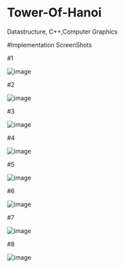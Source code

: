 # Tower-Of-Hanoi
Datastructure, C++,Computer Graphics

#Implementation ScreenShots

#1


![image](https://user-images.githubusercontent.com/41635465/140608787-17c48007-b9fc-4aef-b7e6-7bc19a5bafcd.png)

#2



![image](https://user-images.githubusercontent.com/41635465/140608887-493f881b-fdd7-42a1-89bf-f5037dde6986.png)

#3


![image](https://user-images.githubusercontent.com/41635465/140608898-a9649e48-26db-4bff-be2a-5f1d60dc2afe.png)

#4



![image](https://user-images.githubusercontent.com/41635465/140608907-7d3d1040-e257-4c1b-90b7-10cd199f1380.png)

#5



![image](https://user-images.githubusercontent.com/41635465/140608925-569c1900-77af-49f6-a152-5ef4e0025aeb.png)

#6


![image](https://user-images.githubusercontent.com/41635465/140608934-446f176c-f55a-46d0-a796-d48236eb9188.png)

#7



![image](https://user-images.githubusercontent.com/41635465/140609019-dbba25b7-dbe1-4c02-9a9f-8aa7d61c0a2e.png)

#8


![image](https://user-images.githubusercontent.com/41635465/140609041-9e9e883b-9363-472a-942d-44f2809b0973.png)

